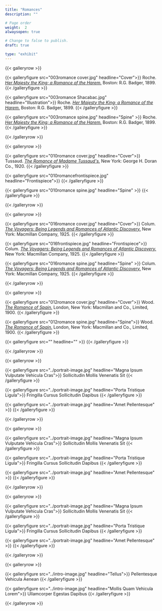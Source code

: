 ```yaml
---
title: "Romances"
description: ""

# Page order
weight:  2
alwaysopen: true

# Change to false to publish.
draft: true

type: "exhibit"
---
```


{{< galleryrow >}}

{{< galleryfigure src="003romance cover.jpg"
           headline="Cover">}} Roche. *[Her Majesty the King; a Romance of the Harem.](https://bc-primo.hosted.exlibrisgroup.com/permalink/f/1jdnfk3/ALMA-BC21379679060001021)* Boston: R.G. Badger, 1899.
{{< /galleryfigure >}}

{{< galleryfigure src="003romance Shacabac.jpg"
           headline="Illustration">}} Roche. *[Her Majesty the King; a Romance of the Harem.](https://bc-primo.hosted.exlibrisgroup.com/permalink/f/1jdnfk3/ALMA-BC21379679060001021)* Boston: R.G. Badger, 1899.
{{< /galleryfigure >}}

{{< galleryfigure src="003romance spine.jpg"
           headline="Spine" >}} Roche. *[Her Majesty the King; a Romance of the Harem.](https://bc-primo.hosted.exlibrisgroup.com/permalink/f/1jdnfk3/ALMA-BC21379679060001021)* Boston: R.G. Badger, 1899.
{{< /galleryfigure >}}

{{< /galleryrow >}}

{{< galleryrow >}}

{{< galleryfigure src="010romance cover.jpg"
           headline="Cover">}} Tussaud. *[The Romance of Madame Tussaud's.]( https://bc-primo.hosted.exlibrisgroup.com/permalink/f/1jdnfk3/ALMA-BC21326244440001021)* New York: George H. Doran Co., 1920.
{{< /galleryfigure >}}

{{< galleryfigure src="010romancefrontispiece.jpg"
           headline="Frontispiece">}} 
{{< /galleryfigure >}}

{{< galleryfigure src="010romance spine.jpg"
           headline="Spine" >}}
{{< /galleryfigure >}}

{{< /galleryrow >}}

{{< galleryrow >}}

{{< galleryfigure src="016romance cover.jpg"
           headline="Cover">}} Colum. *[The Voyagers: Being Legends and Romances of Atlantic Discovery.]( https://bc-primo.hosted.exlibrisgroup.com/permalink/f/1jdnfk3/ALMA-BC21332393930001021)* New York: Macmillan Company, 1925.
{{< /galleryfigure >}}

{{< galleryfigure src="016frontispiece.jpg"
           headline="Frontispiece">}} Colum. *[The Voyagers: Being Legends and Romances of Atlantic Discovery.]( https://bc-primo.hosted.exlibrisgroup.com/permalink/f/1jdnfk3/ALMA-BC21332393930001021)* New York: Macmillan Company, 1925.
{{< /galleryfigure >}}

{{< galleryfigure src="016romance spine.jpg"
           headline="Spine" >}} Colum. *[The Voyagers: Being Legends and Romances of Atlantic Discovery.]( https://bc-primo.hosted.exlibrisgroup.com/permalink/f/1jdnfk3/ALMA-BC21332393930001021)* New York: Macmillan Company, 1925.
{{< /galleryfigure >}}

{{< /galleryrow >}}

{{< galleryrow >}}

{{< galleryfigure src="012romance cover.jpg"
           headline="Cover">}} Wood. *[The Romance of Spain.]( https://bc-primo.hosted.exlibrisgroup.com/permalink/f/1jdnfk3/ALMA-BC21369923370001021)* London, New York: Macmillan and Co., Limited, 1900.
{{< /galleryfigure >}}

{{< galleryfigure src="012romance spine.jpg"
           headline="Spine">}} Wood. *[The Romance of Spain.]( https://bc-primo.hosted.exlibrisgroup.com/permalink/f/1jdnfk3/ALMA-BC21369923370001021)* London, New York: Macmillan and Co., Limited, 1900.
{{< /galleryfigure >}}

{{< galleryfigure src=""
           headline="" >}}
{{< /galleryfigure >}}

{{< /galleryrow >}}

{{< galleryrow >}}

{{< galleryfigure src="../portrait-image.jpg"
           headline="Magna Ipsum Vulputate Vehicula Cras">}} Sollicitudin Mollis Venenatis Sit
{{< /galleryfigure >}}

{{< galleryfigure src="../portrait-image.jpg"
           headline="Porta Tristique Ligula">}} Fringilla Cursus Sollicitudin Dapibus
{{< /galleryfigure >}}

{{< galleryfigure src="../portrait-image.jpg"
           headline="Amet Pellentesque" >}}
{{< /galleryfigure >}}

{{< /galleryrow >}}

{{< galleryrow >}}

{{< galleryfigure src="../portrait-image.jpg"
           headline="Magna Ipsum Vulputate Vehicula Cras">}} Sollicitudin Mollis Venenatis Sit
{{< /galleryfigure >}}

{{< galleryfigure src="../portrait-image.jpg"
           headline="Porta Tristique Ligula">}} Fringilla Cursus Sollicitudin Dapibus
{{< /galleryfigure >}}

{{< galleryfigure src="../portrait-image.jpg"
           headline="Amet Pellentesque" >}}
{{< /galleryfigure >}}

{{< /galleryrow >}}

{{< galleryrow >}}

{{< galleryfigure src="../portrait-image.jpg"
           headline="Magna Ipsum Vulputate Vehicula Cras">}} Sollicitudin Mollis Venenatis Sit
{{< /galleryfigure >}}

{{< galleryfigure src="../portrait-image.jpg"
           headline="Porta Tristique Ligula">}} Fringilla Cursus Sollicitudin Dapibus
{{< /galleryfigure >}}

{{< galleryfigure src="../portrait-image.jpg"
           headline="Amet Pellentesque" >}}
{{< /galleryfigure >}}

{{< /galleryrow >}}

{{< galleryrow >}}

{{< galleryfigure src="../intro-image.jpg"
           headline="Tellus">}} Pellentesque Vehicula Aenean
{{< /galleryfigure >}}

{{< galleryfigure src="../intro-image.jpg"
           headline="Mollis Quam Vehicula Lorem">}} Ullamcorper Egestas Dapibus
{{< /galleryfigure >}}

{{< /galleryrow >}}